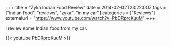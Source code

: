 +++
title = "Zyka Indian Food Review"
date = 2014-02-02T23:22:00Z
tags = ["indian food", "reviews", "zyka", "in my car"]
categories = ["Reviews"]
externalurl = "https://www.youtube.com/watch?v=PbDRprcKuuM"
+++

I review some Indian food from my car.  

{{< youtube PbDRprcKuuM >}}
